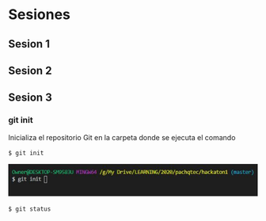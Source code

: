 # Sesiones

## Sesion 1 


## Sesion 2 


## Sesion 3

### git init

Inicializa el repositorio Git en la carpeta donde se ejecuta el comando

```sh
$ git init
```
<p align="center">
  <img src="https://github.com/reynerdev/hackaton1/blob/master/img/gitinit.JPG" alt="git init" width="738">
</p>

```sh
$ git status
```

